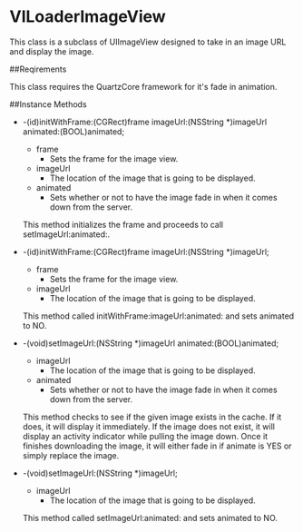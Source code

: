VILoaderImageView
=================

This class is a subclass of UIImageView designed to take in an image URL and display the image.

##Reqirements

This class requires the QuartzCore framework for it's fade in animation.

##Instance Methods

* -(id)initWithFrame:(CGRect)frame imageUrl:(NSString *)imageUrl animated:(BOOL)animated;

    * frame
        * Sets the frame for the image view.
    * imageUrl
        * The location of the image that is going to be displayed.
    * animated
        * Sets whether or not to have the image fade in when it comes down from the server.
        
    This method initializes the frame and proceeds to call setImageUrl:animated:.

* -(id)initWithFrame:(CGRect)frame imageUrl:(NSString *)imageUrl;

    * frame
        * Sets the frame for the image view.
    * imageUrl
        * The location of the image that is going to be displayed.
        
    This method called initWithFrame:imageUrl:animated: and sets animated to NO.


* -(void)setImageUrl:(NSString *)imageUrl animated:(BOOL)animated;

    * imageUrl
        * The location of the image that is going to be displayed.
    * animated
        * Sets whether or not to have the image fade in when it comes down from the server.
        
    This method checks to see if the given image exists in the cache. If it does, it will display it immediately. If the image does not exist, it will display an activity indicator while pulling the image down. Once it finishes downloading the image, it will either fade in if animate is YES or simply replace the image.

* -(void)setImageUrl:(NSString *)imageUrl;

    * imageUrl
        * The location of the image that is going to be displayed.
        
    This method called setImageUrl:animated: and sets animated to NO.
